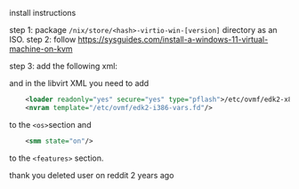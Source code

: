 
install instructions

step 1: package `/nix/store/<hash>-virtio-win-[version]` directory as an ISO.
step 2: follow https://sysguides.com/install-a-windows-11-virtual-machine-on-kvm

step 3: add the following xml:

 and in the libvirt XML you need to add

```xml
    <loader readonly="yes" secure="yes" type="pflash">/etc/ovmf/edk2-x86_64-secure-code.fd</loader>
    <nvram template="/etc/ovmf/edk2-i386-vars.fd"/>
```

to the `<os>`section and

```xml
    <smm state="on"/>
```

to the `<features>` section. 

thank you deleted user on reddit 2 years ago
